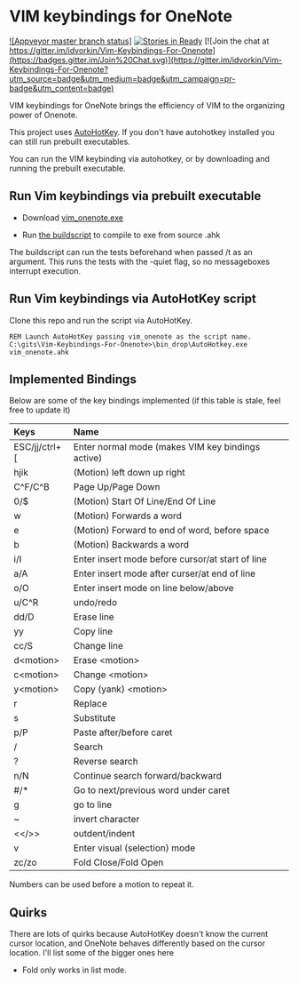 VIM keybindings for OneNote
====

[![Appveyor master branch status]](https://ci.appveyor.com/api/projects/status/github/idvorkin/Vim-Keybindings-For-Onenote?branch=master&svg=true)
[![Stories in Ready](https://badge.waffle.io/idvorkin/Vim-Keybindings-For-Onenote.png?label=ready&title=Ready)](https://waffle.io/idvorkin/Vim-Keybindings-For-Onenote?utm_source=badge)
[![Join the chat at https://gitter.im/idvorkin/Vim-Keybindings-For-Onenote](https://badges.gitter.im/Join%20Chat.svg)](https://gitter.im/idvorkin/Vim-Keybindings-For-Onenote?utm_source=badge&utm_medium=badge&utm_campaign=pr-badge&utm_content=badge)

VIM keybindings for OneNote brings the efficiency of VIM to the organizing power of Onenote. 

This project uses [AutoHotKey](http://www.autohotkey.com/). If you don't have autohotkey installed you can still run prebuilt executables. 

You can run the VIM keybinding via autohotkey, or by downloading and running the prebuilt executable.

Run Vim keybindings via prebuilt executable
-----

* Download [vim\_onenote.exe](https://github.com/idvorkin/Vim-Keybindings-For-Onenote/raw/master/vim_onenote.exe)

* Run [the buildscript](https://github.com/idvorkin/Vim-Keybindings-For-Onenote/blob/master/build.bat) to compile to exe from source .ahk

The buildscript can run the tests beforehand when passed /t as an argument.
This runs the tests with the -quiet flag, so no messageboxes interrupt execution.

Run Vim keybindings via AutoHotKey script
----

Clone this repo and run the script via AutoHotKey.

```
REM Launch AutoHotKey passing vim_onenote as the script name.
C:\gits\Vim-Keybindings-For-Onenote>\bin_drop\AutoHotkey.exe vim_onenote.ahk
```

Implemented Bindings
-----
Below are some of the key bindings implemented (if this table is stale, feel free to update it)

| Keys | Name|
|:------|:----|
|ESC/jj/ctrl+[| Enter normal mode (makes VIM key bindings active)|
| hjik | (Motion) left down up right|
|C^F/C^B|Page Up/Page Down|
|0/$|(Motion) Start Of Line/End Of Line|
|w|(Motion) Forwards a word|
|e|(Motion) Forward to end of word, before space|
|b|(Motion) Backwards a word|
|i/I| Enter insert mode before cursor/at start of line |
|a/A|Enter insert mode after curser/at end of line|
|o/O|Enter insert mode on line below/above|
|u/C^R|undo/redo|
|dd/D|Erase line|
|yy|Copy line|
|cc/S|Change line|
|d\<motion\>|Erase \<motion\>|
|c\<motion\>|Change \<motion\>|
|y\<motion\>|Copy (yank) \<motion\>|
|r|Replace|
|s|Substitute|
|p/P|Paste after/before caret|
|/|Search|
|?|Reverse search|
|n/N|Continue search forward/backward|
|#/*|Go to next/previous word under caret|
|<number>g|go to line|
|~|invert character|
|<</>>|outdent/indent|
|v|Enter visual (selection) mode|
| zc/zo| Fold Close/Fold Open|

Numbers can be used before a motion to repeat it.

Quirks
-----
There are lots of quirks because AutoHotKey doesn't know the current cursor location, and OneNote behaves differently based on the cursor location. I'll list some of the bigger ones here
* Fold only works in list mode.
